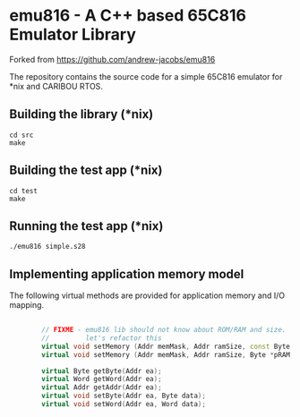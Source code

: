 # emu816 - A C++ based 65C816 Emulator Library

Forked from https://github.com/andrew-jacobs/emu816

The repository contains the source code for a simple 65C816 emulator for *nix 
and CARIBOU RTOS.

## Building the library (*nix)

```
cd src
make
```

## Building the test app (*nix)

```
cd test
make
```

## Running the test app (*nix)

```
./emu816 simple.s28
```

## Implementing application memory model

The following virtual methods are provided for application memory and I/O mapping.

```C++
        
        // FIXME - emu816 lib should not know about ROM/RAM and size.
        //         let's refactor this         
        virtual void setMemory (Addr memMask, Addr ramSize, const Byte *pROM);
        virtual void setMemory (Addr memMask, Addr ramSize, Byte *pRAM, const Byte *pROM);

        virtual Byte getByte(Addr ea);
        virtual Word getWord(Addr ea);
        virtual Addr getAddr(Addr ea);
        virtual void setByte(Addr ea, Byte data);
        virtual void setWord(Addr ea, Word data);
```